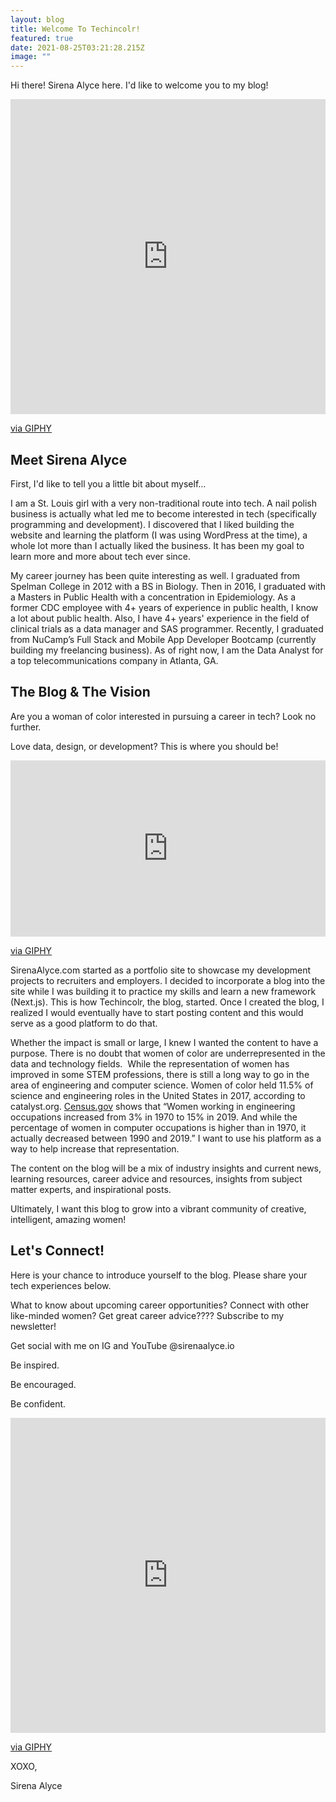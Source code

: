 ```yaml
---
layout: blog
title: Welcome To Techincolr!
featured: true
date: 2021-08-25T03:21:28.215Z
image: ""
---
```

Hi there! Sirena Alyce here. I'd like to welcome you to my blog!

<div style="width:100%;height:0;padding-bottom:100%;position:relative;"><iframe src="https://giphy.com/embed/3o7btV5GAWaGkwjTrO" width="100%" height="100%" style="position:absolute" frameBorder="0" class="giphy-embed" allowFullScreen></iframe></div><p><a href="https://giphy.com/gifs/reactionseditor-3o7btV5GAWaGkwjTrO">via GIPHY</a></p>

## Meet Sirena Alyce

First, I'd like to tell you a little bit about myself…

I am a St. Louis girl with a very non-traditional route into tech. A nail polish business is actually what led me to become interested in tech (specifically programming and development). I discovered that I liked building the website and learning the platform (I was using WordPress at the time), a whole lot more than I actually liked the business. It has been my goal to learn more and more about tech ever since.

My career journey has been quite interesting as well. I graduated from Spelman College in 2012 with a BS in Biology. Then in 2016, I graduated with a Masters in Public Health with a concentration in Epidemiology. As a former CDC employee with 4+ years of experience in public health, I know a lot about public health. Also, I have 4+ years' experience in the field of clinical trials as a data manager and SAS programmer. Recently, I graduated from NuCamp’s Full Stack and Mobile App Developer Bootcamp (currently building my freelancing business). As of right now, I am the Data Analyst for a top telecommunications company in Atlanta, GA.

## The Blog & The Vision

Are you a woman of color interested in pursuing a career in tech? Look no further.

Love data, design, or development? This is where you should be!

<div style="width:100%;height:0;padding-bottom:56%;position:relative;"><iframe src="https://giphy.com/embed/f0rPFeXM19PI4" width="100%" height="100%" style="position:absolute" frameBorder="0" class="giphy-embed" allowFullScreen></iframe></div><p><a href="https://giphy.com/gifs/ShalitaGrant-point-pointing-f0rPFeXM19PI4">via GIPHY</a></p>SirenaAlyce.com started as a portfolio site to showcase my development projects to recruiters and employers. I decided to incorporate a blog into the site while I was building it to practice my skills and learn a new framework (Next.js). This is how Techincolr, the blog, started. Once I created the blog, I realized I would eventually have to start posting content and this would serve as a good platform to do that. 

Whether the impact is small or large, I knew I wanted the content to have a purpose. There is no doubt that women of color are underrepresented in the data and technology fields.  While the representation of women has improved in some STEM professions, there is still a long way to go in the area of engineering and computer science. Women of color held 11.5% of science and engineering roles in the United States in 2017, according to catalyst.org. [Census.gov](https://www.census.gov/library/stories/2021/01/women-making-gains-in-stem-occupations-but-still-underrepresented.html) shows that “Women working in engineering occupations increased from 3% in 1970 to 15% in 2019. And while the percentage of women in computer occupations is higher than in 1970, it actually decreased between 1990 and 2019.” I want to use his platform as a way to help increase that representation.

The content on the blog will be a mix of industry insights and current news, learning resources, career advice and resources, insights from subject matter experts, and inspirational posts. 

Ultimately, I want this blog to grow into a vibrant community of creative, intelligent, amazing women!

## Let's Connect!

Here is your chance to introduce yourself to the blog. Please share your tech experiences below.

What to know about upcoming career opportunities? Connect with other like-minded women? Get great career advice???? Subscribe to my newsletter!

Get social with me on IG and YouTube @sirenaalyce.io

Be inspired.

Be encouraged.

Be confident.

<div style="width:100%;height:0;padding-bottom:100%;position:relative;"><iframe src="https://giphy.com/embed/saXI5qYeNOC4Zo8MDc" width="100%" height="100%" style="position:absolute" frameBorder="0" class="giphy-embed" allowFullScreen></iframe></div><p><a href="https://giphy.com/gifs/helloall-thank-you-thanks-thanx-saXI5qYeNOC4Zo8MDc">via GIPHY</a></p>

XOXO,

Sirena Alyce